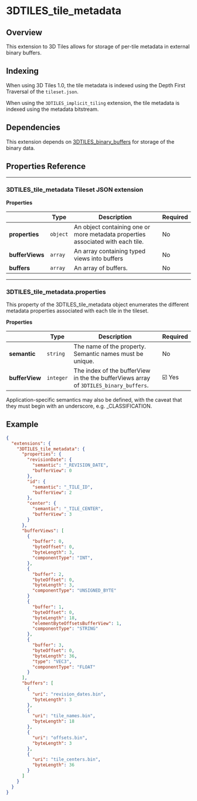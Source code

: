 # 3DTILES_tile_metadata

## Overview

This extension to 3D Tiles allows for storage of per-tile metadata in external binary buffers.

## Indexing

When using 3D Tiles 1.0, the tile metadata is indexed using the Depth First Traversal of the `tileset.json`.

When using the `3DTILES_implicit_tiling` extension, the tile metadata is indexed using the metadata bitstream.

## Dependencies

This extension depends on [3DTILES_binary_buffers](https://github.com/CesiumGS/3d-tiles/blob/3DTILES_binary_buffers/extensions/3DTILES_binary_buffers/README.md) for storage of the binary data.

## Properties Reference

---------------------------------------
### 3DTILES_tile_metadata Tileset JSON extension

**Properties**

|   |Type|Description|Required|
|---|----|-----------|--------|
|**properties**|`object`|An object containing one or more metadata properties associated with each tile.|No|
|**bufferViews**|`array`|An array containing typed views into buffers|No|
|**buffers**|`array`|An array of buffers.|No|

---------------------------------------
### 3DTILES_tile_metadata.properties

This property of the 3DTILES_tile_metadata object enumerates the different metadata properties associated with each tile in the tileset.

**Properties**

|   |Type|Description|Required|
|---|----|-----------|--------|
|**semantic**|`string`|The name of the property. Semantic names must be unique.|No|
|**bufferView**|`integer`|The index of the bufferView in the the bufferViews array of `3DTILES_binary_buffers`.|☑️ Yes|

Application-specific semantics may also be defined, with the caveat that they must begin with an underscore, e.g. _CLASSIFICATION.

## Example

```json
{
  "extensions": {
    "3DTILES_tile_metadata": {
      "properties": {
        "revisionDate": {
          "semantic": "_REVISION_DATE",
          "bufferView": 0
        },
        "id": {
          "semantic": "_TILE_ID",
          "bufferView": 2
        },
        "center": {
          "semantic": "_TILE_CENTER",
          "bufferView": 3
        }
      },
      "bufferViews": [
        {
          "buffer": 0,
          "byteOffset": 0,
          "byteLength": 3,
          "componentType": "INT",
        },
        {
          "buffer": 2,
          "byteOffset": 0,
          "byteLength": 3,
          "componentType": "UNSIGNED_BYTE"
        }
        {
          "buffer": 1,
          "byteOffset": 0,
          "byteLength": 18,
          "elementByteOffsetsBufferView": 1,
          "componentType": "STRING"
        },
        {
          "buffer": 3,
          "byteOffset": 0,
          "byteLength": 36,
          "type": "VEC3",
          "componentType": "FLOAT"
        }
      ],
      "buffers": [
        {
          "uri": "revision_dates.bin",
          "byteLength": 3
        },
        {
          "uri": "tile_names.bin",
          "byteLength": 18
        },
        {
          "uri": "offsets.bin",
          "byteLength": 3
        },
        {
          "uri": "tile_centers.bin",
          "byteLength": 36
        }
      ]
    }
  }
}
```